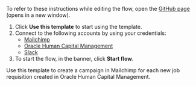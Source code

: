 To refer to these instructions while editing the flow, open the [GitHub page](https://github.com/ot4i/app-connect-templates/tree/main/resources/markdown/Create%20a%20campaign%20in%20Mailchimp%20for%20each%20new%20job%20requisition%20created%20in%20Oracle%20HCM_instructions.md) (opens in a new window).

1. Click **Use this template** to start using the template.
2. Connect to the following accounts by using your credentials:
   - [Mailchimp](https://ibm.biz/acmailchimp)
   - [Oracle Human Capital Management](https://www.ibm.com/docs/en/app-connect/containers_cd?topic=apps-oracle-human-capital-management) 
   - [Slack](https://www.ibm.com/docs/en/app-connect/containers_cd?topic=apps-slack)
3. To start the flow, in the banner, click **Start flow**.

Use this template to create a campaign in Mailchimp for each new job requisition created in Oracle Human Capital Management.



